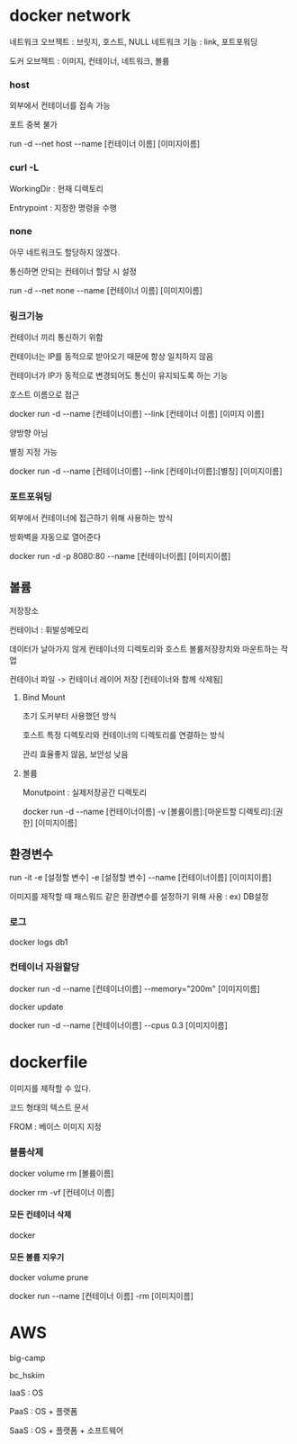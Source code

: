 <h1>docker network</h1>

네트워크 오브젝트 : 브릿지, 호스트, NULL
네트워크 기능 : link, 포트포워딩

도커 오브젝트 : 이미지, 컨테이너, 네트워크, 볼륨

<h3>host</h3>

외부에서 컨테이너를 접속 가능

포트 중복 불가

run -d --net host --name [컨테이너 이름] [이미지이름]

<h3>curl -L</h3>

WorkingDir : 현재 디렉토리

Entrypoint : 지정한 명령을 수행

<h3>none</h3>

아무 네트워크도 할당하지 않겠다.

통신하면 안되는 컨테이너 할당 시 설정

run -d --net none --name [컨테이너 이름] [이미지이름]

<h3>링크기능</h3>

컨테이너 끼리 통신하기 위함

컨테이너는 IP를 동적으로 받아오기 때문에 항상 일치하지 않음

컨테이너가 IP가 동적으로 변경되어도 통신이 유지되도록 하는 기능

호스트 이름으로 접근

docker run -d --name [컨테이너이름] --link [컨테이너 이름] [이미지 이름]

양방향 아님

별칭 지정 가능

docker run -d --name [컨테이너이름] --link [컨테이너이름]:[별칭] [이미지이름]

<h3>포트포워딩</h3>

외부에서 컨테이너에 접근하기 위해 사용하는 방식

방화벽을 자동으로 열어준다

docker run -d -p 8080:80 --name [컨테이너이름] [이미지이름]

<h2>볼륨</h2>

저장장소

컨테이너 : 휘발성메모리

데이터가 날아가지 않게 컨테이너의 디렉토리와 호스트 볼륨저장장치와 마운트하는 작업

컨테이너 파일 -> 컨테이너 레이어 저장 [컨테이너와 함께 삭제됨]

1. Bind Mount

   초기 도커부터 사용했던 방식

   호스트 특정 디렉토리와 컨테이너의 디렉토리를 연결하는 방식

   관리 효율좋지 않음, 보안성 낮음

2. 볼륨

   Monutpoint : 실제저장공간 디렉토리

   docker run -d --name [컨테이너이름] -v [볼륨이름]:[마운트할 디렉토리]:[권한] [이미지이름]

<h2>환경변수</h2>

run -it -e [설정할 변수] -e [설정할 변수] --name [컨테이너이름] [이미지이름] 

이미지를 제작할 때 패스워드 같은 환경변수를 설정하기 위해 사용 : ex) DB설정

<h3>로그</h3>

docker logs db1

<h3>컨테이너 자원할당</h3>

docker run -d --name [컨테이너이름] --memory="200m" [이미지이름]

docker update

docker run -d  --name  [컨테이너이름] --cpus 0.3 [이미지이름]

<h1>dockerfile</h1>

이미지를 제작할 수 있다.

코드 형태의 텍스트 문서

FROM : 베이스 이미지 지정

<h3>볼륨삭제</h3>

docker volume rm [볼륨이름]

docker rm -vf [컨테이너 이름]

<h4>모든 컨테이너 삭제</h4>

docker 

<h4>모든 볼륨 지우기</h4>

docker volume prune

docker run --name [컨테이너 이름] -rm [이미지이름]

<h1>AWS</h1>

big-camp

bc_hskim



IaaS : OS

PaaS : OS + 플랫폼

SaaS : OS + 플랫폼 + 소프트웨어
